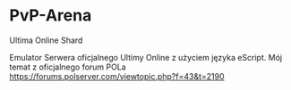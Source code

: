 # PvP-Arena
Ultima Online Shard

Emulator Serwera oficjalnego Ultimy Online z użyciem języka eScript. 
Mój temat z oficjalnego forum POLa https://forums.polserver.com/viewtopic.php?f=43&t=2190

